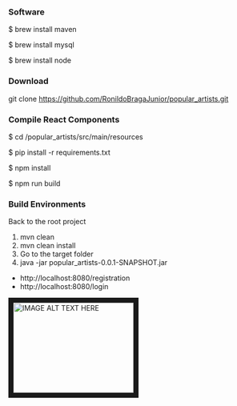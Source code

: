 ### Software ###
$ brew install maven

$ brew install mysql

$ brew install node

### Download ###
git clone https://github.com/RonildoBragaJunior/popular_artists.git

### Compile React Components  ###
$ cd /popular_artists/src/main/resources 

$ pip install -r requirements.txt

$ npm install

$ npm run build

### Build Environments  ###
Back to the root project
1. mvn clean
2. mvn clean install
3. Go to the target folder
4. java -jar popular_artists-0.0.1-SNAPSHOT.jar

- http://localhost:8080/registration
- http://localhost:8080/login

<a href="http://www.youtube.com/watch?feature=player_embedded&v=ZoRt7ftpL3o
" target="_blank"><img src="http://img.youtube.com/vi/ZoRt7ftpL3o/0.jpg"
alt="IMAGE ALT TEXT HERE" width="240" height="180" border="10" /></a>
